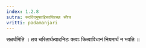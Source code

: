 ```yaml
---
index: 1.2.8
sutra: रुदविदमुषग्रहिस्वपिप्रच्छः सँश्च
vritti: padamanjari
---
```


 सन्नर्थमिति । तत्र चरितार्थत्वादनिटः क्त्वाः कित्वाविधानं नियमार्थं न भवति ॥